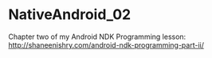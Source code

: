 NativeAndroid_02
================

Chapter two of my Android NDK Programming lesson:
http://shaneenishry.com/android-ndk-programming-part-ii/
